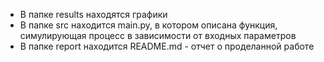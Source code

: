 - В папке results находятся графики
- В папке src находится main.py, в котором описана функция, симулирующая процесс в зависимости от входных параметров
- В папке report находится README.md - отчет о проделанной работе